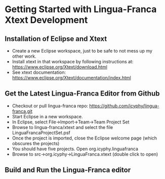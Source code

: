 # Getting Started with Lingua-Franca Xtext Development

## Installation of Eclipse and Xtext

* Create a new Eclipse workspace, just to be safe to not mess up my other work.
* Install xtext in that workspace by following instructions at: https://www.eclipse.org/Xtext/download.html
* See xtext documentation: https://www.eclipse.org/Xtext/documentation/index.html

## Get the Latest Lingua-Franca Editor from Github

* Checkout or pull lingua-franca repo: https://github.com/icyphy/lingua-franca.git
* Start Eclipse in a new workspace.
* In Eclipse, select File->Import->Team->Team Project Set
* Browse to lingua-franca/xtext and select the file LinguaFrancaProjectSet.psf
* Once the project is imported, close the Eclipse welcome page (which obscures the projects)
* You should have five projects. Open org.icyphy.linguafranca
* Browse to src->org.icyphy->LinguaFranca.xtext (double click to open)

## Build and Run the Lingua-Franca editor


